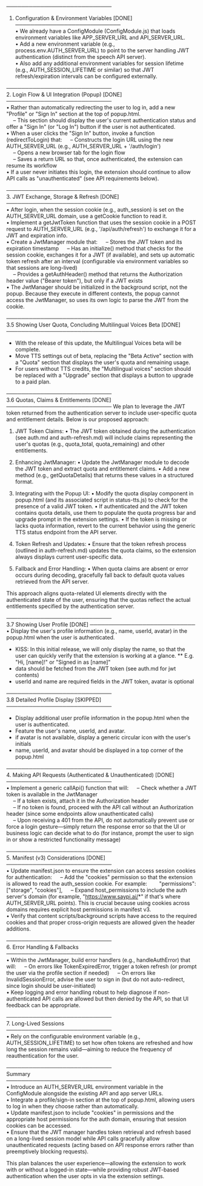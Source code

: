 ────────────────────────────  
1. Configuration & Environment Variables [DONE]  
────────────────────────────  
• We already have a ConfigModule (ConfigModule.js) that loads environment variables like APP_SERVER_URL and API_SERVER_URL.  
• Add a new environment variable (e.g., process.env.AUTH_SERVER_URL) to point to the server handling JWT authentication (distinct from the speech API server).  
• Also add any additional environment variables for session lifetime (e.g., AUTH_SESSION_LIFETIME or similar) so that JWT refresh/expiration intervals can be configured externally.  

────────────────────────────  
2. Login Flow & UI Integration (Popup) [DONE]  
────────────────────────────  
• Rather than automatically redirecting the user to log in, add a new "Profile" or "Sign In" section at the top of popup.html.  
  – This section should display the user's current authentication status and offer a "Sign In" (or "Log In") button if the user is not authenticated.  
• When a user clicks the "Sign In" button, invoke a function (redirectToLogin) that:
  – Constructs the login URL using the new AUTH_SERVER_URL (e.g., AUTH_SERVER_URL + '/auth/login')  
  – Opens a new browser tab for the login flow  
  – Saves a return URL so that, once authenticated, the extension can resume its workflow  
• If a user never initiates this login, the extension should continue to allow API calls as "unauthenticated" (see API requirements below).

────────────────────────────  
3. JWT Exchange, Storage & Refresh  [DONE]
────────────────────────────  
• After login, when the session cookie (e.g., auth_session) is set on the AUTH_SERVER_URL domain, use a getCookie function to read it.  
• Implement a getJwtToken function that uses the session cookie in a POST request to AUTH_SERVER_URL (e.g., '/api/auth/refresh') to exchange it for a JWT and expiration info.  
• Create a JwtManager module that:
  – Stores the JWT token and its expiration timestamp
  – Has an initialize() method that checks for the session cookie, exchanges it for a JWT (if available), and sets up automatic token refresh after an interval (configurable via environment variables so that sessions are long-lived)  
  – Provides a getAuthHeader() method that returns the Authorization header value ("Bearer token"), but only if a JWT exists  
• The JwtManager should be initialized in the background script, not the popup. Because they execute in different contexts, the popup cannot access the JwtManager, so uses its own logic to parse the JWT from the cookie.

────────────────────────────  
3.5 Showing User Quota, Concluding Multilingual Voices Beta [DONE]
────────────────────────────  
* With the release of this update, the Multilingual Voices beta will be complete.
* Move TTS settings out of beta, replacing the "Beta Active" section with a "Quota" section that displays the user's quota and remaining usage.
* For users without TTS credits, the "Multilingual voices" section should be replaced with a "Upgrade" section that displays a button to upgrade to a paid plan.

────────────────────────────  
3.6 Quotas, Claims & Entitlements [DONE]
────────────────────────────
We plan to leverage the JWT token returned from the authentication server to include user-specific quota and entitlement details. Below is our proposed approach:

1. JWT Token Claims: 
   • The JWT token obtained during the authentication (see auth.md and auth-refresh.md) will include claims representing the user's quotas (e.g., quota_total, quota_remaining) and other entitlements.

2. Enhancing JwtManager:
   • Update the JwtManager module to decode the JWT token and extract quota and entitlement claims.
   • Add a new method (e.g., getQuotaDetails) that returns these values in a structured format.

3. Integrating with the Popup UI:
   • Modify the quota display component in popup.html (and its associated script in status-tts.js) to check for the presence of a valid JWT token.
   • If authenticated and the JWT token contains quota details, use them to populate the quota progress bar and upgrade prompt in the extension settings.
   • If the token is missing or lacks quota information, revert to the current behavior using the generic TTS status endpoint from the API server.

4. Token Refresh and Updates:
   • Ensure that the token refresh process (outlined in auth-refresh.md) updates the quota claims, so the extension always displays current user-specific data.

5. Fallback and Error Handling:
   • When quota claims are absent or error occurs during decoding, gracefully fall back to default quota values retrieved from the API server.

This approach aligns quota-related UI elements directly with the authenticated state of the user, ensuring that the quotas reflect the actual entitlements specified by the authentication server.

────────────────────────────  
3.7 Showing User Profile [DONE]
────────────────────────────
• Display the user's profile information (e.g., name, userId, avatar) in the popup.html when the user is authenticated.
* KISS: In this initial release, we will only display the name, so that the user can quickly verify that the extension is working at a glance.
** E.g. "Hi, [name]!" or "Signed in as [name]"
* data should be fetched from the JWT token (see auth.md for jwt contents)
* userId and name are required fields in the JWT token, avatar is optional

────────────────────────────  
3.8 Detailed Profile Display [SKIPPED]
────────────────────────────
* Display additional user profile information in the popup.html when the user is authenticated.
* Feature the user's name, userId, and avatar.
* if avatar is not available, display a generic circular icon with the user's initials
* name, userId, and avatar should be displayed in a top corner of the popup.html


────────────────────────────  
4. Making API Requests (Authenticated & Unauthenticated) [DONE]
────────────────────────────  
• Implement a generic callApi() function that will:
  – Check whether a JWT token is available in the JwtManager  
  – If a token exists, attach it in the Authorization header  
  – If no token is found, proceed with the API call without an Authorization header (since some endpoints allow unauthenticated calls)  
  – Upon receiving a 401 from the API, do not automatically prevent use or force a login gesture—simply return the response error so that the UI or business logic can decide what to do (for instance, prompt the user to sign in or show a restricted functionality message)  

────────────────────────────  
5. Manifest (v3) Considerations  [DONE]
────────────────────────────  
• Update manifest.json to ensure the extension can access session cookies for authentication:
  – Add the "cookies" permission so that the extension is allowed to read the auth_session cookie. For example:
  "permissions": ["storage", "cookies"],
  – Expand host_permissions to include the auth server's domain (for example, "https://www.saypi.ai/*" if that's where AUTH_SERVER_URL points). This is crucial because using cookies across domains requires explicit host permissions in manifest v3.  
• Verify that content scripts/background scripts have access to the required cookies and that proper cross-origin requests are allowed given the header additions.

────────────────────────────  
6. Error Handling & Fallbacks  
────────────────────────────  
• Within the JwtManager, build error handlers (e.g., handleAuthError) that will:
  – On errors like TokenExpiredError, trigger a token refresh (or prompt the user via the profile section if needed)
  – On errors like InvalidSessionError, advise the user to sign in (but do not auto-redirect, since login should be user-initiated)  
• Keep logging and error handling robust to help diagnose if non-authenticated API calls are allowed but then denied by the API, so that UI feedback can be appropriate.

────────────────────────────  
7. Long-Lived Sessions  
────────────────────────────  
• Rely on the configurable environment variable (e.g., AUTH_SESSION_LIFETIME) to set how often tokens are refreshed and how long the session remains valid—aiming to reduce the frequency of reauthentication for the user.

────────────────────────────  
Summary  
────────────────────────────  
• Introduce an AUTH_SERVER_URL environment variable in the ConfigModule alongside the existing API and app server URLs.  
• Integrate a profile/sign-in section at the top of popup.html, allowing users to log in when they choose rather than automatically.  
• Update manifest.json to include "cookies" in permissions and the appropriate host permissions for the auth domain, ensuring that session cookies can be accessed.  
• Ensure that the JWT manager handles token retrieval and refresh based on a long-lived session model while API calls gracefully allow unauthenticated requests (acting based on API response errors rather than preemptively blocking requests).  

This plan balances the user experience—allowing the extension to work with or without a logged-in state—while providing robust JWT-based authentication when the user opts in via the extension settings.
